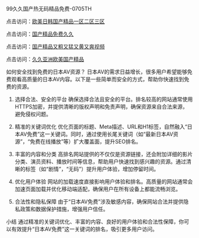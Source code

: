 99久久国产热无码精品免费-0705TH

点击访问：<a href="https://bsdf-5f5.pages.dev/">欧美日韩国产精品一区二区三区</a>

点击访问：<a href="https://vassv.pages.dev/">国产精品免费久久</a>

点击访问：<a href="https://gda-c7m.pages.dev/">国产精品又粗又猛又黄又爽视频</a>

点击访问：<a href="https://tfda.pages.dev/">久久亚洲欧美国产精品</a>



如何安全找到免费的日本AV资源？
日本AV的需求日益增长，很多用户希望能够免费观看高质量的日本AV内容。以下是一些简单而安全的方式，帮助你快速找到免费的资源。

1. 选择合法、安全的平台
确保选择合法且安全的平台。排名较高的网站通常使用HTTPS加密，并提供清晰的版权声明和免责声明，确保资源来自合法来源，避免侵权问题。

2. 精准的关键词优化
优化页面的标题、Meta描述、URL和H1标签，自然融入“日本AV免费”这一关键词。同时，通过使用长尾关键词（如“最新日本AV资源”，“免费在线播放”等）扩大覆盖面，提升SEO排名。

3. 丰富的内容和分类
高排名网站提供的不仅仅是资源链接，还会附加详细的影片分类、演员资料、播放时间等信息，帮助用户快速找到感兴趣的资源。通过清晰的标签（如“剧情”，“无码”）提升用户体验，增加停留时间。

4. 优化用户体验
网站的加载速度直接影响用户体验和排名。高质量的网站通常会加速页面加载并优化移动端适配，确保用户在所有设备上都能流畅浏览。

5. 合法性和隐私保障
由于“日本AV免费”涉及敏感内容，确保网站合法并提供隐私政策和数据保护措施，增强用户信任。

小结
通过精准的关键词优化、丰富的内容、良好的用户体验和合法性保障，你可以有效提升“日本AV免费”这一关键词的排名，吸引更多用户访问。






<span style="display:none;">[Canonical link]( https://github.com/fk46169/761652 ）</span>
